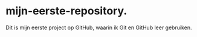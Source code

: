 # mijn-eerste-repository.
Dit is mijn eerste project op GitHub, waarin ik Git en GitHub leer gebruiken.
